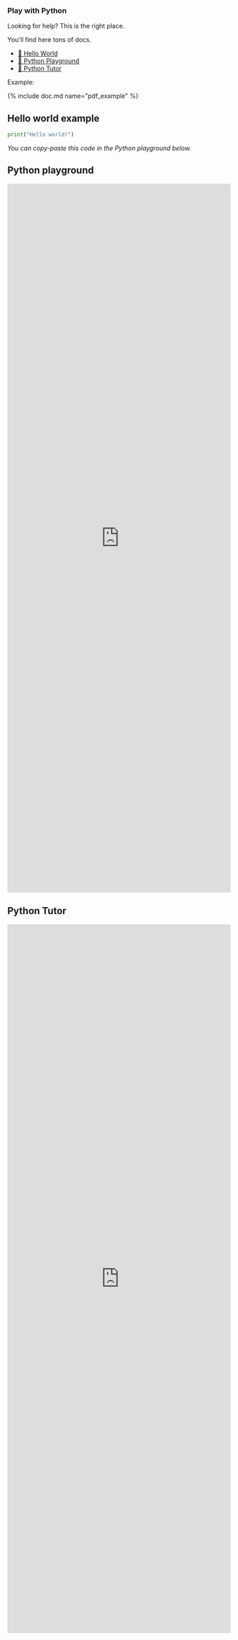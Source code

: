 
### Play with Python

Looking for help? This is the right place.

You'll find here tons of docs. 

- [🐍 Hello World](#hello-world-example)
- [🐍 Python Playground](#python-playground)
- [🐍 Python Tutor](#python-tutor)


Example:

{% include doc.md name="pdf_example" %}

## Hello world example
```python
print("Hello world!")  
```
_You can copy-paste this code in the Python playground below._


## Python playground
<iframe src="https://www.onlineide.pro/playground/python?utm_source=online-python&utm_medium=navbar&utm_campaign=onlineidepro" width="100%" height="1600" loading="lazy" allowfullscreen="allowfullscreen" style="border:none;"> </iframe> 

## Python Tutor
<iframe src="https://pythontutor.com/python-compiler.html#mode=edit" width="100%" height="1600" loading="lazy" allowfullscreen="allowfullscreen" style="border:none;"> </iframe> 


